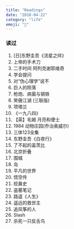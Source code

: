```yaml
---
title: "Readings"
date: "2018-04-22"
category: "life"
emoji: "📗"
---
```


### 读过

1. [日]东野圭吾《流星之绊》
2. 上帝的手术刀
3. 二手时间 阿列克谢耶维奇
4. 学会提问
5. 对“伪心理学”说不
6. 巨人的陨落
7. 枪炮、病菌与钢铁
8. 笑傲江湖 (三联版)
9. 项塔兰
10. 《一九八四》
11. 【英】毛姆 月亮和便士
12. 1984 动物庄园(乔治奥威尔)
13. 三体123全集
14. 东野圭吾《白夜行》
15. 了不起的盖茨比
16. 北京折叠
17. 围城
18. 岛
19. 平凡的世界
20. 悟空传
21. 挖鼻史
22. 盗墓笔记
23. 路遥《人生》
24. 遥远的救世主
25. 追风筝的人
26. Slash
27. 杀死一只反舌鸟



